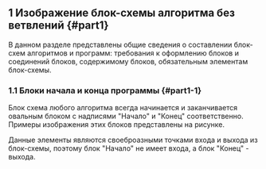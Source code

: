 ## 1 Изображение блок-схемы алгоритма без ветвлений {#part1}

В данном разделе представлены общие сведения о составлении блок-схем алгоритмов и программ: требования к оформлению блоков и соединений блоков, содержимому блоков, обязательным элементам блок-схемы.

### 1.1 Блоки начала и конца программы {#part1-1}

Блок схема любого алгоритма всегда начинается и заканчивается овальным блоком с надписями "Начало" и "Конец" соответственно. Примеры изображения этих блоков представлены на рисунке.

Данные элементы являются своеброазными точками входа и выхода из блок-схемы, поэтому блок "Начало" не имеет входа, а блок "Конец" - выхода.